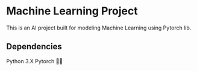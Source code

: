 # Machine Learning Project
This is an AI project built for modeling Machine Learning using Pytorch lib.

## Dependencies
Python 3.X
Pytorch 🐍🔥
